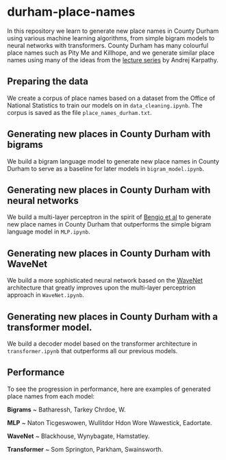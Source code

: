 # durham-place-names
In this repository we learn to generate new place names in County Durham using various machine learning algorithms, from simple bigram models to neural networks with transformers. County Durham has many colourful place names such as Pity Me and Killhope, and we generate similar place names using many of the ideas from the [lecture series](https://www.youtube.com/watch?v=PaCmpygFfXo) by Andrej Karpathy.
## Preparing the data
We create a corpus of place names based on a dataset from the Office of National Statistics to train our models on in `data_cleaning.ipynb`. The corpus is saved as the file `place_names_durham.txt`.
## Generating new places in County Durham with bigrams
We build a bigram language model to generate new place names in County Durham to serve as a baseline for later models in `bigram_model.ipynb`.
## Generating new places in County Durham with neural networks
We build a multi-layer perceptron in the spirit of [Bengio et al](https://www.jmlr.org/papers/volume3/bengio03a/bengio03a.pdf) to generate new place names in County Durham that outperforms the simple bigram language model in `MLP.ipynb`.
## Generating new places in County Durham with WaveNet
We build a more sophisticated neural network based on the [WaveNet](https://www.deepmind.com/blog/wavenet-a-generative-model-for-raw-audio) architecture that greatly improves upon the multi-layer perceptrion approach in `WaveNet.ipynb`.
## Generating new places in County Durham with a transformer model.
We build a decoder model based on the transformer architecture in `transformer.ipynb` that outperforms all our previous models.

## Performance
To see the progression in performance, here are examples of generated place names from each model:

**Bigrams** ~ Batharessh, Tarkey Chrdoe, W.

**MLP** ~ Naton Ticgeswowen, Wullitdor Hdon Wore Wawestick, Eadortate.

**WaveNet** ~ Blackhouse, Wynybagate, Hamstatley.

**Transformer** ~ Som Springton, Parkham, Swainsworth.
